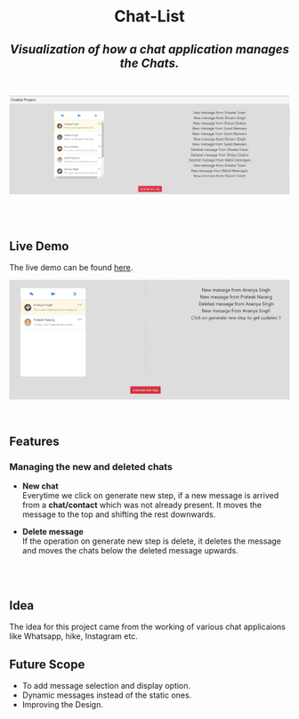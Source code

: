 <h1 align="center">Chat-List</h1>
<h2 align="center">





*Visualization of how a chat application manages the Chats.*
</br>
</br>

![Image](./Assets/demo.png) 

</br>


## Live Demo
The live demo can be found [here](https://snchatlist.herokuapp.com/).



![Image](./Assets/demo1.gif)

</br>   

## Features
### Managing the new and deleted chats

* **New chat** </br>
Everytime we click on generate new step, if a new message is arrived from a <b>chat/contact</b> which was not already present. It moves the message to the top and shifting the rest downwards.


* **Delete message** </br>
If the operation on generate new step is delete, it deletes the message and moves the chats below the deleted message upwards.

</br>
</br>


## Idea
The idea for this project came from the working of various chat applicaions like Whatsapp, hike, Instagram etc. 


## Future Scope
* To add message selection and display option.
* Dynamic messages instead of the static ones.
* Improving the Design.
